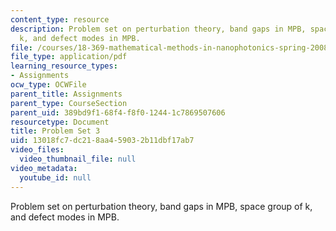 ```yaml
---
content_type: resource
description: Problem set on perturbation theory, band gaps in MPB, space group of
  k, and defect modes in MPB.
file: /courses/18-369-mathematical-methods-in-nanophotonics-spring-2008/13018fc7dc218aa459032b11dbf17ab7_pset3.pdf
file_type: application/pdf
learning_resource_types:
- Assignments
ocw_type: OCWFile
parent_title: Assignments
parent_type: CourseSection
parent_uid: 389bd9f1-68f4-f8f0-1244-1c7869507606
resourcetype: Document
title: Problem Set 3
uid: 13018fc7-dc21-8aa4-5903-2b11dbf17ab7
video_files:
  video_thumbnail_file: null
video_metadata:
  youtube_id: null
---
```

Problem set on perturbation theory, band gaps in MPB, space group of k, and defect modes in MPB.

